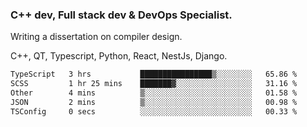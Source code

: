 <h3>C++ dev, Full stack dev & DevOps Specialist.</h3>
<p>Writing a dissertation on compiler design. <p>
<p>C++, QT, Typescript, Python, React, NestJs, Django.</p>

<!--START_SECTION:waka-->

```txt
TypeScript   3 hrs           ████████████████▒░░░░░░░░   65.86 %
SCSS         1 hr 25 mins    ███████▓░░░░░░░░░░░░░░░░░   31.16 %
Other        4 mins          ▒░░░░░░░░░░░░░░░░░░░░░░░░   01.58 %
JSON         2 mins          ▒░░░░░░░░░░░░░░░░░░░░░░░░   00.98 %
TSConfig     0 secs          ░░░░░░░░░░░░░░░░░░░░░░░░░   00.33 %
```

<!--END_SECTION:waka-->
